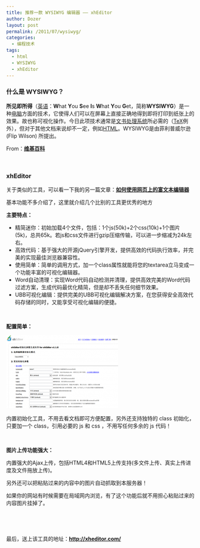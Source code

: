 ```yaml
---
title: 推荐一款 WYSIWYG 编辑器 —— xhEditor
author: Dozer
layout: post
permalink: /2011/07/wysiwyg/
categories:
  - 编程技术
tags:
  - html
  - WYSIWYG
  - xhEditor
---
```

### 什么是 WYSIWYG？

**所见即所得**（[英语][1]：**W**hat **Y**ou **S**ee **I**s **W**hat **Y**ou **G**et，简称**WYSIWYG**）是一种[电脑][2]方面的技术，它使得人们可以在屏幕上直接正确地得到即将打印到纸张上的效果。故也称可视化操作。今日此项技术通常是[文书处理系统][3]所必需的（[TeX][4]例外），但对于其他文档来说却不一定，例如[HTML][5]。WYSIWYG是由菲利普威尔逊 (Flip Wilson) 所提出。

From：<a href="http://zh.wikipedia.org/wiki/%E6%89%80%E8%A6%8B%E5%8D%B3%E6%89%80%E5%BE%97" target="_blank"><strong>维基百科</strong></a>

&nbsp;

### xhEditor

关于类似的工具，可以看一下我的另一篇文章：**<a title="永久链接: 如何使用网页上的富文本编辑器" href="../2011/06/how-to-use-rich-text-editor/" rel="bookmark">如何使用网页上的富文本编辑器</a>**

基本功能不多介绍了，这里就介绍几个比别的工具更优秀的地方

<!--more-->

**主要特点：**

*   精简迷你：初始加载4个文件，包括：1个js(50k)+2个css(10k)+1个图片(5k)，总共65k。若js和css文件进行gzip压缩传输，可以进一步缩减为24k左右。
*   高效代码：基于强大的开源jQuery引擎开发，提供高效的代码执行效率，并完美的实现最佳浏览器兼容性。
*   使用简单：简单的调用方式，加一个class属性就能将您的textarea立马变成一个功能丰富的可视化编辑器。
*   Word自动清理：实现Word代码自动检测并清理，提供高效完美的Word代码过滤方案，生成代码最优化精简，但是却不丢失任何细节效果。
*   UBB可视化编辑：提供完美的UBB可视化编辑解决方案，在您获得安全高效代码存储的同时，又能享受可视化编辑的便捷。

&nbsp;

**配置简单：**

[<img class="alignnone size-medium wp-image-407" title="peizhi" alt="peizhi" src="/uploads/2011/07/peizhi-300x196.png" width="300" height="196" />][6]

内置初始化工具，不用去看文档即可方便配置，另外还支持独特的 class 初始化，只要加一个 class，引用必要的 js 和 css ，不用写任何多余的 js 代码！

&nbsp;

**图片上传功能强大：**

内置强大的Ajax上传，包括HTML4和HTML5上传支持(多文件上传、真实上传进度及文件拖放上传)。

另外还可以把粘贴过来的内容中的图片自动抓取到本服务器！

如果你的网站有时候需要在局域网内浏览，有了这个功能后就不用担心粘贴过来的内容图片挂掉了。

&nbsp;

&nbsp;

最后，送上该工具的地址：<a href="http://xheditor.com/" target="_blank"><strong>http://xheditor.com/</strong></a>

 [1]: http://zh.wikipedia.org/wiki/%E8%8B%B1%E8%AF%AD "英语"
 [2]: http://zh.wikipedia.org/wiki/%E9%9B%BB%E8%85%A6 "电脑"
 [3]: http://zh.wikipedia.org/wiki/%E6%96%87%E6%9B%B8%E8%99%95%E7%90%86%E5%99%A8 "文字处理器"
 [4]: http://zh.wikipedia.org/wiki/TeX "TeX"
 [5]: http://zh.wikipedia.org/wiki/HTML "HTML"
 [6]: /uploads/2011/07/peizhi.png
